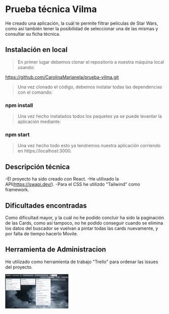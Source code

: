 # Prueba técnica Vilma

He creado una aplicación, la cuál te permite filtrar peliculas de Star Wars, como así también tener la posibilidad de seleccionar una de las mismas y consultar su ficha técnica.

## Instalación en local

> En primer lugar debemos clonar el repositorio a nuestra máquina local usando:

https://github.com/CarolinaMarianela/prueba-vilma.git

> Una vez clonado el código, debemos instalar todas las dependencias con el comando:

### npm install

> Una vez hecho instalados todos los paquetes ya se puede levantar la aplicación mediante:

### npm start

> Una vez hecho todo esto ya tendremos nuestra aplicación corriendo en https://localhost:3000.

## Descripción técnica

-El proyecto ha sido creado con React.
-He utilixado la API(https://swapi.dev/).
-Para el CSS he utilizdo "Tailwind" como framework.

## Dificultades encontradas

Como dificultad mayor, y la cuál no he podido concluir ha sido la paginación de las Cards,
como así tampoco, no he podido conseguir cuando se elimina los datos del buscador se vuelvan a pintar todas las cards nuevamente, y por falta de tiempo hacerlo Movile.

## Herramienta de Administracion

He utilizado como herramienta de trabajo "Trello" para ordenar las issues del proyecto.

<!-- ![Trello](https://github.com/[CarolinaMarianela]/[prueba-vilma.git]/blob/[branch]/screanshot.jpg?raw=true) -->

<img src="./src/components/images/screanshot.png" alt="drawing" width="200"/>
